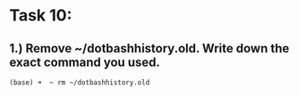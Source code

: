 # Task 10:
## 1.) Remove ~/dotbashhistory.old. Write down the exact command you used. 
```
(base) ➜  ~ rm ~/dotbashhistory.old 
```